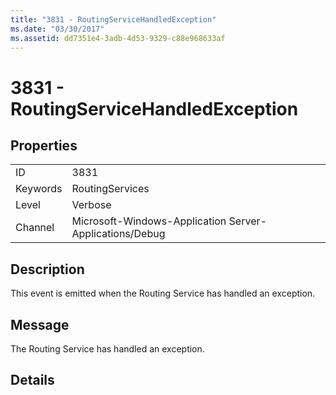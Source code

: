 ```yaml
---
title: "3831 - RoutingServiceHandledException"
ms.date: "03/30/2017"
ms.assetid: dd7351e4-3adb-4d53-9329-c88e968633af
---
```

# 3831 - RoutingServiceHandledException
## Properties  


|||  
|-|-|  
|ID|3831|  
|Keywords|RoutingServices|  
|Level|Verbose|  
|Channel|Microsoft-Windows-Application Server-Applications/Debug|  

## Description  
 This event is emitted when the Routing Service has handled an exception.  

## Message  
 The Routing Service has handled an exception.  

## Details
